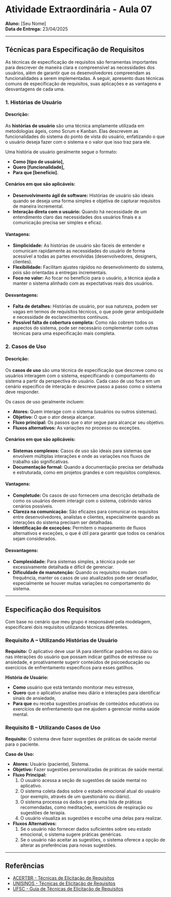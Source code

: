 # Atividade Extraordinária - Aula 07

**Aluno:** [Seu Nome]  
**Data de Entrega:** 23/04/2025

---

## Técnicas para Especificação de Requisitos

As técnicas de especificação de requisitos são ferramentas importantes para descrever de maneira clara e compreensível as necessidades dos usuários, além de garantir que os desenvolvedores compreendam as funcionalidades a serem implementadas. A seguir, apresento duas técnicas comuns de especificação de requisitos, suas aplicações e as vantagens e desvantagens de cada uma.

### 1. Histórias de Usuário

#### Descrição:
As **histórias de usuário** são uma técnica amplamente utilizada em metodologias ágeis, como Scrum e Kanban. Elas descrevem as funcionalidades do sistema do ponto de vista do usuário, enfatizando o que o usuário deseja fazer com o sistema e o valor que isso traz para ele.

Uma história de usuário geralmente segue o formato:
- **Como [tipo de usuário],**  
- **Quero [funcionalidade],**  
- **Para que [benefício].**

#### Cenários em que são aplicáveis:
- **Desenvolvimento ágil de software:** Histórias de usuário são ideais quando se deseja uma forma simples e objetiva de capturar requisitos de maneira incremental.
- **Interação direta com o usuário:** Quando há necessidade de um entendimento claro das necessidades dos usuários finais e a comunicação precisa ser simples e eficaz.

#### Vantagens:
- **Simplicidade:** As histórias de usuário são fáceis de entender e comunicam rapidamente as necessidades do usuário de forma acessível a todas as partes envolvidas (desenvolvedores, designers, clientes).
- **Flexibilidade:** Facilitam ajustes rápidos no desenvolvimento do sistema, pois são orientadas a entregas incrementais.
- **Foco no valor:** Ao focar no benefício para o usuário, a técnica ajuda a manter o sistema alinhado com as expectativas reais dos usuários.

#### Desvantagens:
- **Falta de detalhes:** Histórias de usuário, por sua natureza, podem ser vagas em termos de requisitos técnicos, o que pode gerar ambiguidade e necessidade de esclarecimentos contínuos.
- **Possível falta de cobertura completa:** Como não cobrem todos os aspectos do sistema, pode ser necessário complementar com outras técnicas para uma especificação mais completa.

### 2. Casos de Uso

#### Descrição:
Os **casos de uso** são uma técnica de especificação que descreve como os usuários interagem com o sistema, especificando o comportamento do sistema a partir da perspectiva do usuário. Cada caso de uso foca em um cenário específico de interação e descreve passo a passo como o sistema deve responder.

Os casos de uso geralmente incluem:
- **Atores:** Quem interage com o sistema (usuários ou outros sistemas).
- **Objetivo:** O que o ator deseja alcançar.
- **Fluxo principal:** Os passos que o ator segue para alcançar seu objetivo.
- **Fluxos alternativos:** As variações no processo ou exceções.

#### Cenários em que são aplicáveis:
- **Sistemas complexos:** Casos de uso são ideais para sistemas que envolvem múltiplas interações e onde as variações nos fluxos de trabalho são significativas.
- **Documentação formal:** Quando a documentação precisa ser detalhada e estruturada, como em projetos grandes e com requisitos complexos.

#### Vantagens:
- **Completude:** Os casos de uso fornecem uma descrição detalhada de como os usuários devem interagir com o sistema, cobrindo vários cenários possíveis.
- **Clareza na comunicação:** São eficazes para comunicar os requisitos entre desenvolvedores, analistas e clientes, especialmente quando as interações do sistema precisam ser detalhadas.
- **Identificação de exceções:** Permitem o mapeamento de fluxos alternativos e exceções, o que é útil para garantir que todos os cenários sejam considerados.

#### Desvantagens:
- **Complexidade:** Para sistemas simples, a técnica pode ser excessivamente detalhada e difícil de gerenciar.
- **Dificuldade de manutenção:** Quando os requisitos mudam com frequência, manter os casos de uso atualizados pode ser desafiador, especialmente se houver muitas variações no comportamento do sistema.

---

## Especificação dos Requisitos

Com base no cenário que meu grupo é responsável pela modelagem, especificarei dois requisitos utilizando técnicas diferentes.

### Requisito A – Utilizando Histórias de Usuário

**Requisito:** O aplicativo deve usar IA para identificar padrões no diário ou nas interações do usuário que possam indicar gatilhos de estresse ou ansiedade, e proativamente sugerir conteúdos de psicoeducação ou exercícios de enfrentamento específicos para esses gatilhos.

**História de Usuário:**
- **Como** usuário que está tentando monitorar meu estresse,
- **Quero** que o aplicativo analise meu diário e interações para identificar sinais de ansiedade,
- **Para que** eu receba sugestões proativas de conteúdos educativos ou exercícios de enfrentamento que me ajudem a gerenciar minha saúde mental.

### Requisito B – Utilizando Casos de Uso

**Requisito:** O sistema deve fazer sugestões de práticas de saúde mental para o paciente.

**Caso de Uso:**
- **Atores:** Usuário (paciente), Sistema.
- **Objetivo:** Fazer sugestões personalizadas de práticas de saúde mental.
- **Fluxo Principal:**
  1. O usuário acessa a seção de sugestões de saúde mental no aplicativo.
  2. O sistema coleta dados sobre o estado emocional atual do usuário (por exemplo, através de um questionário ou diário).
  3. O sistema processa os dados e gera uma lista de práticas recomendadas, como meditações, exercícios de respiração ou sugestões de terapia.
  4. O usuário visualiza as sugestões e escolhe uma delas para realizar.
- **Fluxos Alternativos:**
  1. Se o usuário não fornecer dados suficientes sobre seu estado emocional, o sistema sugere práticas genéricas.
  2. Se o usuário não aceitar as sugestões, o sistema oferece a opção de alterar as preferências para novas sugestões.

---

## Referências

- [ACERTBR - Técnicas de Elicitação de Requisitos](https://acertbr.com.br/tecnicas-de-elicitacao-de-requisitos/)
- [UNISINOS - Técnicas de Elicitação de Requisitos](https://unisinos.br/repositoriocanvas/Eng_Requisitos/html_Eng_Requisitos_tec_elicitacao/index.html)
- [UFSC - Guia de Técnicas de Elicitação de Requisitos](https://retraining.inf.ufsc.br/guia/app/classificacoes/tecnicas-de-elicitacao-de-requisitos)
